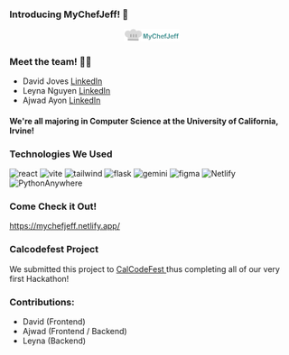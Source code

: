 ### Introducing MyChefJeff! 🍳

<div style="text-align: center;">
    <img src="/images/brand.png" alt="MyChefJeff with Chef Hat as logo" width="100"/>
</div>

### Meet the team! 👏🏽
- David Joves <a href="https://www.linkedin.com/in/david-joves/" target="_blank"> LinkedIn </a>
- Leyna Nguyen <a href="https://www.linkedin.com/in/leynanguyen3/" target="_blank"> LinkedIn </a>
- Ajwad Ayon <a href="https://www.linkedin.com/in/ajwad-tahmid-ayon/" target="_blank"> LinkedIn </a>

#### We're all majoring in Computer Science at the University of California, Irvine!

### Technologies We Used 
![react](https://img.shields.io/badge/React-darkslategray?style=flat-square&logo=react&logoSize=auto)
![vite](https://img.shields.io/badge/Vite-%23646CFF?style=flat-square&logo=vite&logoColor=white&logoSize=auto)
![tailwind](https://img.shields.io/badge/Tailwind-%2306B6D4?style=flat-square&logo=tailwindcss&logoColor=white)
![flask](https://img.shields.io/badge/flask-white?style=flat-square&logo=flask&logoColor=%23000000)
![gemini](https://img.shields.io/badge/Gemini-%238E75B2?style=flat-square&logo=googlegemini&logoColor=white)
![figma](https://img.shields.io/badge/Figma-%23F24E1E?style=flat-square&logo=figma&logoColor=white&logoSize=auto)
![Netlify](https://img.shields.io/badge/Netlify-%2300C7B7?style=flat-square&logo=netlify&logoColor=white)
![PythonAnywhere](https://img.shields.io/badge/PythonAnywhere-%231D9FD7?style=flat-square&logo=pythonanywhere&logoColor=white)

### Come Check it Out! 
https://mychefjeff.netlify.app/ 


### Calcodefest Project

We submitted this project to <a href="https://calcodefest.devpost.com/"  target="_blank"> CalCodeFest </a> thus completing all of our very first Hackathon!


### Contributions: 
- David (Frontend)
- Ajwad (Frontend / Backend)
- Leyna (Backend)